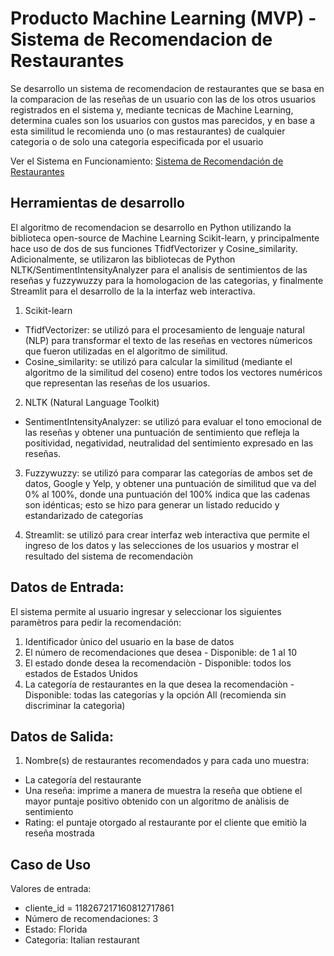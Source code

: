 
# Producto Machine Learning (MVP) - Sistema de Recomendacion de Restaurantes

Se desarrollo un sistema de recomendacion de  restaurantes que se basa en la comparacion de las reseñas de un usuario con las de los otros usuarios registrados en el sistema y, mediante tecnicas de Machine Learning, determina cuales son los usuarios con gustos mas parecidos, y en base a esta similitud le recomienda uno (o mas restaurantes) de cualquier categoria o de solo una categoria especificada por el usuario

Ver el Sistema en Funcionamiento: [Sistema de Recomendación de Restaurantes](https://pfyelpml-upkwe29phjyawezvqffu6s.streamlit.app/)

## Herramientas de desarrollo 

El algoritmo de recomendacion se desarrollo en Python utilizando la biblioteca open-source de Machine Learning Scikit-learn, y principalmente hace uso de dos de sus funciones TfidfVectorizer y Cosine_similarity. Adicionalmente, se utilizaron las bibliotecas de Python NLTK/SentimentIntensityAnalyzer para el analisis de sentimientos de las reseñas y fuzzywuzzy para la homologacion de las categorias, y finalmente Streamlit para el desarrollo de la la interfaz web interactiva.

1. Scikit-learn 
  - TfidfVectorizer: se utilizó para el procesamiento de lenguaje natural (NLP) para transformar el texto de las reseñas en vectores nùmericos que fueron utilizadas en el algoritmo de similitud.
  - Cosine_similarity: se utilizó para calcular la similitud (mediante el algoritmo de la similitud del coseno) entre todos los vectores numéricos que representan las reseñas de los usuarios.

2. NLTK (Natural Language Toolkit)
  - SentimentIntensityAnalyzer: se utilizó para evaluar el tono emocional de las reseñas y obtener una puntuación de sentimiento que refleja la positividad, negatividad, neutralidad del sentimiento expresado en las reseñas.

3. Fuzzywuzzy: se utilizó para comparar las categorías de ambos set de datos, Google y Yelp, y obtener una puntuación de similitud que va del 0% al 100%, donde una puntuación del 100% indica que las cadenas son idénticas; esto se hizo para generar un listado reducido y estandarizado de categorías 

4. Streamlit: se utilizó para crear interfaz web interactiva que permite el ingreso de los datos y las selecciones de los usuarios y mostrar el resultado del sistema de recomendaciòn  

## Datos de Entrada:
El sistema permite al usuario ingresar y seleccionar los siguientes paramètros para pedir la recomendación:
1. Identificador ùnico del usuario en la base de datos
2. El número de recomendaciones que desea - Disponible: de 1 al 10
3. El estado donde desea la recomendaciòn - Disponible: todos los estados de Estados Unidos 
4. La categoría de restaurantes en la que desea la recomendaciòn - Disponible: todas las categorías y la opción All (recomienda sin discriminar la categorìa)     

## Datos de Salida:
1. Nombre(s) de restaurantes recomendados y para cada uno muestra:
- La categoría del restaurante
- Una reseña: imprime a manera de muestra la reseña que obtiene el mayor puntaje positivo obtenido con un algoritmo de anàlisis de sentimiento 
- Rating: el puntaje otorgado al restaurante por el cliente que emitiò la reseña mostrada 

## Caso de Uso
Valores de entrada:
- cliente_id = 118267217160812717861
- Número de recomendaciones: 3
- Estado: Florida
- Categoria: Italian restaurant

